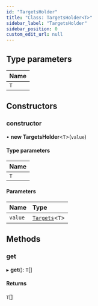 ```yaml
---
id: "TargetsHolder"
title: "Class: TargetsHolder<T>"
sidebar_label: "TargetsHolder"
sidebar_position: 0
custom_edit_url: null
---
```


## Type parameters

| Name |
| :------ |
| `T` |

## Constructors

### constructor

• **new TargetsHolder**<`T`\>(`value`)

#### Type parameters

| Name |
| :------ |
| `T` |

#### Parameters

| Name | Type |
| :------ | :------ |
| `value` | [`Targets`](../modules.md#targets)<`T`\> |

## Methods

### get

▸ **get**(): `T`[]

#### Returns

`T`[]
